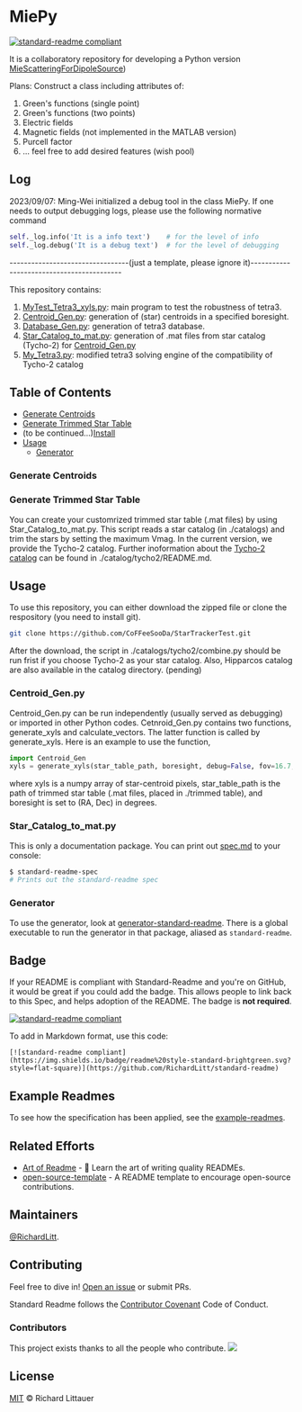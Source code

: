# MiePy

[![standard-readme compliant](https://img.shields.io/badge/readme%20style-standard-brightgreen.svg?style=flat-square)](https://github.com/RichardLitt/standard-readme)

It is a collaboratory repository for developing a Python version [MieScatteringForDipoleSource](https://github.com/CoFFeeSooDa/MieScatteringForDipoleSource))

Plans:
Construct a class including attributes of:
1. Green's functions (single point)
2. Green's functions (two points)
3. Electric fields
4. Magnetic fields (not implemented in the MATLAB version)
5. Purcell factor
6.  ... feel free to add desired features (wish pool)

## Log

2023/09/07: Ming-Wei initialized a debug tool in the class MiePy. If one needs to output debugging logs, please use the following normative command
```python
self._log.info('It is a info text')    # for the level of info
self._log.debug('It is a debug text')  # for the level of debugging
```

---------------------------------(just a template, please ignore it)------------------------------------------

This repository contains:

1. [MyTest_Tetra3_xyls.py](https://github.com/CoFFeeSooDa/StarTrackerTest/blob/main/MyTest_Tetra3_xyls.py): main program to test the robustness of tetra3.
2. [Centroid_Gen.py](https://github.com/CoFFeeSooDa/StarTrackerTest/blob/main/Centroid_Gen.py): generation of (star) centroids in a specified boresight.
3. [Database_Gen.py](https://github.com/CoFFeeSooDa/StarTrackerTest/blob/main/Database_Gen.py): generation of tetra3 database.
4. [Star_Catalog_to_mat.py](https://github.com/CoFFeeSooDa/StarTrackerTest/blob/main/Star_Catalog_to_mat.py): generation of .mat files from star catalog (Tycho-2) for [Centroid_Gen.py](https://github.com/CoFFeeSooDa/StarTrackerTest/blob/main/Centroid_Gen.py)
5. [My_Tetra3.py](https://github.com/CoFFeeSooDa/StarTrackerTest/blob/main/My_Tetra3.py): modified tetra3 solving engine of the compatibility of Tycho-2 catalog 

## Table of Contents

- [Generate Centroids](#Generate-Centroids)
- [Generate Trimmed Star Table](#Generate-Trimmed-Star-Table)
- (to be continued...)[Install](#install)
- [Usage](#usage)
	- [Generator](#generator)

### Generate Centroids

### Generate Trimmed Star Table
You can create your customrized trimmed star table (.mat files) by using Star_Catalog_to_mat.py. This script reads a star catalog (in ./catalogs) and trim the stars by setting the maximum Vmag. In the current version, we provide the Tycho-2 catalog. Further inoformation about the [Tycho-2 catalog](https://cdsarc.u-strasbg.fr/ftp/cats/I/259/) can be found in ./catalog/tycho2/README.md.

## Usage

To use this repository, you can either download the zipped file or clone the respository (you need to install git).
```sh
git clone https://github.com/CoFFeeSooDa/StarTrackerTest.git
```
After the download, the script in ./catalogs/tycho2/combine.py should be run frist if you choose Tycho-2 as your star catalog.
Also, Hipparcos catalog are also available in the catalog directory. (pending)

### Centroid_Gen.py
Centroid_Gen.py can be run independently (usually served as debugging) or imported in other Python codes.
Cetnroid_Gen.py contains two functions, generate_xyls and calculate_vectors. The latter function is called by generate_xyls.
Here is an example to use the function,
```python
import Centroid_Gen
xyls = generate_xyls(star_table_path, boresight, debug=False, fov=16.7, width=1124, height=1124)
```
where xyls is a numpy array of star-centroid pixels, star_table_path is the path of trimmed star table (.mat files, placed in ./trimmed table), and boresight is set to (RA, Dec) in degrees. 

### Star_Catalog_to_mat.py

This is only a documentation package. You can print out [spec.md](spec.md) to your console:

```sh
$ standard-readme-spec
# Prints out the standard-readme spec
```

### Generator

To use the generator, look at [generator-standard-readme](https://github.com/RichardLitt/generator-standard-readme). There is a global executable to run the generator in that package, aliased as `standard-readme`.

## Badge

If your README is compliant with Standard-Readme and you're on GitHub, it would be great if you could add the badge. This allows people to link back to this Spec, and helps adoption of the README. The badge is **not required**.

[![standard-readme compliant](https://img.shields.io/badge/readme%20style-standard-brightgreen.svg?style=flat-square)](https://github.com/RichardLitt/standard-readme)

To add in Markdown format, use this code:

```
[![standard-readme compliant](https://img.shields.io/badge/readme%20style-standard-brightgreen.svg?style=flat-square)](https://github.com/RichardLitt/standard-readme)
```

## Example Readmes

To see how the specification has been applied, see the [example-readmes](example-readmes/).

## Related Efforts

- [Art of Readme](https://github.com/noffle/art-of-readme) - 💌 Learn the art of writing quality READMEs.
- [open-source-template](https://github.com/davidbgk/open-source-template/) - A README template to encourage open-source contributions.

## Maintainers

[@RichardLitt](https://github.com/RichardLitt).

## Contributing

Feel free to dive in! [Open an issue](https://github.com/RichardLitt/standard-readme/issues/new) or submit PRs.

Standard Readme follows the [Contributor Covenant](http://contributor-covenant.org/version/1/3/0/) Code of Conduct.

### Contributors

This project exists thanks to all the people who contribute. 
<a href="https://github.com/RichardLitt/standard-readme/graphs/contributors"><img src="https://opencollective.com/standard-readme/contributors.svg?width=890&button=false" /></a>


## License

[MIT](LICENSE) © Richard Littauer
